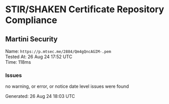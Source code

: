 # STIR/SHAKEN Certificate Repository Compliance

## Martini Security

Name: `https://p.mtsec.me/2884/Qm4gQncAGIM-.pem`\
Tested At: 26 Aug 24 17:52 UTC\
Time: 118ms

### Issues

no warning, or error, or notice date level issues were found

Generated: 26 Aug 24 18:03 UTC